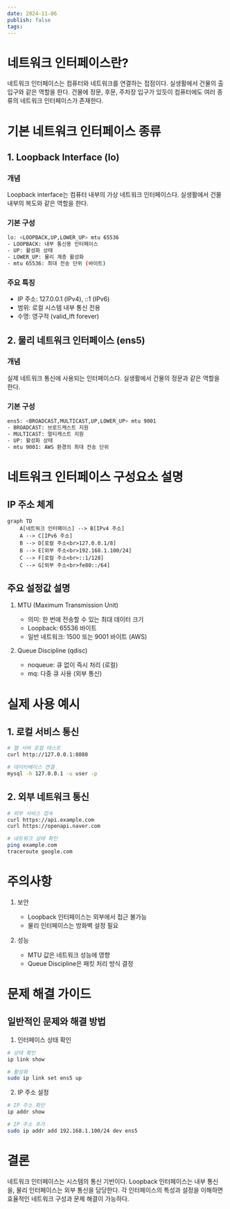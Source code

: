 ```yaml
---
date: 2024-11-06
publish: false
tags:
---
```

# 네트워크 인터페이스란?
네트워크 인터페이스는 컴퓨터와 네트워크를 연결하는 접점이다. 실생활에서 건물의 출입구와 같은 역할을 한다. 건물에 정문, 후문, 주차장 입구가 있듯이 컴퓨터에도 여러 종류의 네트워크 인터페이스가 존재한다.

# 기본 네트워크 인터페이스 종류

## 1. Loopback Interface (lo)
### 개념
Loopback interface는 컴퓨터 내부의 가상 네트워크 인터페이스다. 실생활에서 건물 내부의 복도와 같은 역할을 한다.

### 기본 구성
```bash
lo: <LOOPBACK,UP,LOWER_UP> mtu 65536
- LOOPBACK: 내부 통신용 인터페이스
- UP: 활성화 상태
- LOWER_UP: 물리 계층 활성화
- mtu 65536: 최대 전송 단위 (바이트)
```

### 주요 특징
- IP 주소: 127.0.0.1 (IPv4), ::1 (IPv6)
- 범위: 로컬 시스템 내부 통신 전용
- 수명: 영구적 (valid_lft forever)

## 2. 물리 네트워크 인터페이스 (ens5)
### 개념
실제 네트워크 통신에 사용되는 인터페이스다. 실생활에서 건물의 정문과 같은 역할을 한다.

### 기본 구성
```bash
ens5: <BROADCAST,MULTICAST,UP,LOWER_UP> mtu 9001
- BROADCAST: 브로드캐스트 지원
- MULTICAST: 멀티캐스트 지원
- UP: 활성화 상태
- mtu 9001: AWS 환경의 최대 전송 단위
```

# 네트워크 인터페이스 구성요소 설명

## IP 주소 체계
```mermaid
graph TD
    A[네트워크 인터페이스] --> B[IPv4 주소]
    A --> C[IPv6 주소]
    B --> D[로컬 주소<br>127.0.0.1/8]
    B --> E[외부 주소<br>192.168.1.100/24]
    C --> F[로컬 주소<br>::1/128]
    C --> G[외부 주소<br>fe80::/64]
```

## 주요 설정값 설명
1. MTU (Maximum Transmission Unit)
   - 의미: 한 번에 전송할 수 있는 최대 데이터 크기
   - Loopback: 65536 바이트
   - 일반 네트워크: 1500 또는 9001 바이트 (AWS)

2. Queue Discipline (qdisc)
   - noqueue: 큐 없이 즉시 처리 (로컬)
   - mq: 다중 큐 사용 (외부 통신)

# 실제 사용 예시

## 1. 로컬 서비스 통신
```bash
# 웹 서버 로컬 테스트
curl http://127.0.0.1:8080

# 데이터베이스 연결
mysql -h 127.0.0.1 -u user -p
```

## 2. 외부 네트워크 통신
```bash
# 외부 서비스 접속
curl https://api.example.com
curl https://openapi.naver.com

# 네트워크 상태 확인
ping example.com
traceroute google.com
```

# 주의사항
1. 보안
   - Loopback 인터페이스는 외부에서 접근 불가능
   - 물리 인터페이스는 방화벽 설정 필요

2. 성능
   - MTU 값은 네트워크 성능에 영향
   - Queue Discipline은 패킷 처리 방식 결정

# 문제 해결 가이드

## 일반적인 문제와 해결 방법
1. 인터페이스 상태 확인
```bash
# 상태 확인
ip link show

# 활성화
sudo ip link set ens5 up
```

2. IP 주소 설정
```bash
# IP 주소 확인
ip addr show

# IP 주소 추가
sudo ip addr add 192.168.1.100/24 dev ens5
```

# 결론
네트워크 인터페이스는 시스템의 통신 기반이다. Loopback 인터페이스는 내부 통신을, 물리 인터페이스는 외부 통신을 담당한다. 각 인터페이스의 특성과 설정을 이해하면 효율적인 네트워크 구성과 문제 해결이 가능하다.